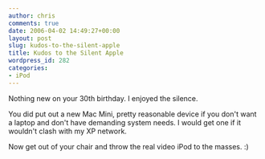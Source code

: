 ```yaml
---
author: chris
comments: true
date: 2006-04-02 14:49:27+00:00
layout: post
slug: kudos-to-the-silent-apple
title: Kudos to the Silent Apple
wordpress_id: 282
categories:
- iPod
---
```


Nothing new on your 30th birthday. I enjoyed the silence.

You did put out a new Mac Mini, pretty reasonable device if you don't want a laptop and don't have demanding system needs. I would get one if it wouldn't clash with my XP network.

Now get out of your chair and throw the real video iPod to the masses. :)
